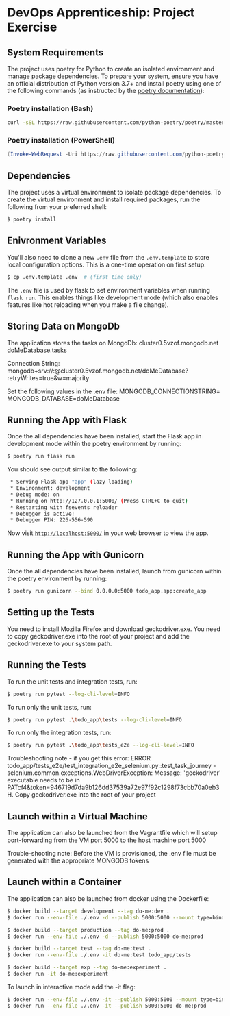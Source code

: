 # DevOps Apprenticeship: Project Exercise

## System Requirements

The project uses poetry for Python to create an isolated environment and manage package dependencies. To prepare your system, ensure you have an official distribution of Python version 3.7+ and install poetry using one of the following commands (as instructed by the [poetry documentation](https://python-poetry.org/docs/#system-requirements)):

### Poetry installation (Bash)

```bash
curl -sSL https://raw.githubusercontent.com/python-poetry/poetry/master/get-poetry.py | python
```

### Poetry installation (PowerShell)

```powershell
(Invoke-WebRequest -Uri https://raw.githubusercontent.com/python-poetry/poetry/master/get-poetry.py -UseBasicParsing).Content | python
```

## Dependencies

The project uses a virtual environment to isolate package dependencies. To create the virtual environment and install required packages, run the following from your preferred shell:

```bash
$ poetry install
```

## Enivronment Variables

You'll also need to clone a new `.env` file from the `.env.template` to store local configuration options. This is a one-time operation on first setup:

```bash
$ cp .env.template .env  # (first time only)
```

The `.env` file is used by flask to set environment variables when running `flask run`. This enables things like development mode (which also enables features like hot reloading when you make a file change).

## Storing Data on MongoDb

The application stores the tasks on MongoDb:
        cluster0.5vzof.mongodb.net
        doMeDatabase.tasks

Connection String:
        mongodb+srv://<username>:<password>@cluster0.5vzof.mongodb.net/doMeDatabase?retryWrites=true&w=majority

Set the following values in the .env file:
        MONGODB_CONNECTIONSTRING=<connectionstring>
        MONGODB_DATABASE=doMeDatabase

## Running the App with Flask

Once the all dependencies have been installed, start the Flask app in development mode within the poetry environment by running:
```bash
$ poetry run flask run
```

You should see output similar to the following:
```bash
 * Serving Flask app "app" (lazy loading)
 * Environment: development
 * Debug mode: on
 * Running on http://127.0.0.1:5000/ (Press CTRL+C to quit)
 * Restarting with fsevents reloader
 * Debugger is active!
 * Debugger PIN: 226-556-590
```
Now visit [`http://localhost:5000/`](http://localhost:5000/) in your web browser to view the app.

## Running the App with Gunicorn

Once the all dependencies have been installed, launch from gunicorn within the poetry environment by running:
```bash
$ poetry run gunicorn --bind 0.0.0.0:5000 todo_app.app:create_app
```

## Setting up the Tests

You need to install Mozilla Firefox and download geckodriver.exe.
You need to copy geckodriver.exe into the root of your project and add the geckodriver.exe to your system path.

## Running the Tests

To run the unit tests and integration tests, run:

```bash
$ poetry run pytest --log-cli-level=INFO
```

To run only the unit tests, run:

```bash
$ poetry run pytest .\todo_app\tests --log-cli-level=INFO
```

To run only the integration tests, run:

```bash
$ poetry run pytest .\todo_app\tests_e2e --log-cli-level=INFO
```

Troubleshooting note - if you get this error:
        ERROR todo_app/tests_e2e/test_integration_e2e_selenium.py::test_task_journey - selenium.common.exceptions.WebDriverException: Message: 'geckodriver' executable needs to be in PATcf4&token=946719d7da9b126dd37539a72e97f92c1298f73cbb70a0eb3H.
Copy geckodriver.exe into the root of your project


## Launch within a Virtual Machine

The application can also be launched from the Vagrantfile which will setup port-forwarding from the VM port 5000 to the host machine port 5000

Trouble-shooting note:
Before the VM is provisioned, the .env file must be generated with the appropriate MONGODB tokens

## Launch within a Container

The application can also be launched from docker using the Dockerfile:

```bash
$ docker build --target development --tag do-me:dev .
$ docker run --env-file ./.env -d --publish 5000:5000 --mount type=bind,source="$(pwd)"/todo_app,target=/do-me/todo_app do-me:dev

$ docker build --target production --tag do-me:prod .
$ docker run --env-file ./.env -d --publish 5000:5000 do-me:prod

$ docker build --target test --tag do-me:test .
$ docker run --env-file ./.env -it do-me:test todo_app/tests

$ docker build --target exp --tag do-me:experiment .
$ docker run -it do-me:experiment

```

To launch in interactive mode add the -it flag:
```bash
$ docker run --env-file ./.env -it --publish 5000:5000 --mount type=bind,source="$(pwd)"/todo_app,target=/do-me/todo_app do-me:dev
$ docker run --env-file ./.env -it --publish 5000:5000 do-me:prod
```
 